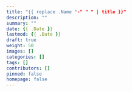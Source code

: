 ```yaml
---
title: "{{ replace .Name "-" " " | title }}"
description: ""
summary: ""
date: {{ .Date }}
lastmod: {{ .Date }}
draft: true
weight: 50
images: []
categories: []
tags: []
contributors: []
pinned: false
homepage: false
---
```


